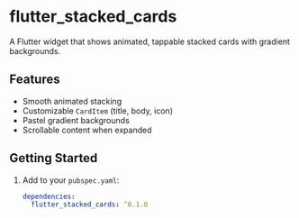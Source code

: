 # flutter_stacked_cards

A Flutter widget that shows animated, tappable stacked cards with gradient backgrounds.

## Features

- Smooth animated stacking
- Customizable `CardItem` (title, body, icon)
- Pastel gradient backgrounds
- Scrollable content when expanded

## Getting Started

1. Add to your `pubspec.yaml`:

   ```yaml
   dependencies:
     flutter_stacked_cards: ^0.1.0
